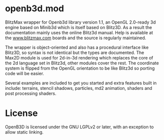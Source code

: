 openb3d.mod
===========

BlitzMax wrapper for Openb3d library version 1.1, an OpenGL 2.0-ready 3d engine based on Minib3d which is itself based on Blitz3D. As a result the documentation mainly uses the online Blitz3d manual. Help is available at the www.blitzmax.com boards and the source is regularly maintained.

The wrapper is object-oriented and also has a procedural interface like Blitz3D, so syntax is not identical but the types are documented. The Max2D module is used for 2d-in-3d rendering which replaces the core of the 2d language set in Blitz3d, other modules cover the rest. The coordinate system is flipped from the OpenGL orientation to be like Blitz3d so porting code will be easier.

Several examples are included to get you started and extra features built in include: terrains, stencil shadows, particles, md2 animation, shaders and post processing shaders.

License
=======

OpenB3D is licensed under the GNU LGPLv2 or later, with an exception to allow static linking.

